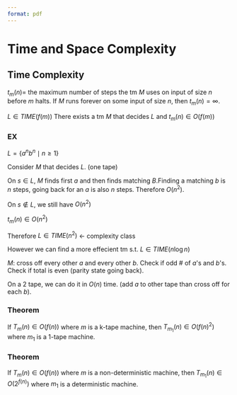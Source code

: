 ```yaml
---
format: pdf
---
```


# Time and Space Complexity
## Time Complexity
$t_m(n)=$ the maximum number of steps the tm $M$ uses on input of size $n$ before $m$ halts. If $M$ runs forever on some input of size $n$, then $t_m(n)=\infty$.

$L\in TIME(f(m))$ There exists a tm $M$ that decides $L$ and $t_m(n)\in O(f(m))$

### EX
$L=\{a^nb^n\mid n\geq 1\}$

Consider $M$ that decides $L$. (one tape) 

On $s\in L$, $M$ finds first $a$ and then finds matching $B$.Finding a matching $b$ is $n$ steps, going back for an $a$ is also $n$ steps. Therefore $O(n^2)$.

On $s\nin L$, we still have $O(n^2)$

$t_m(n)\in O(n^2)$

Therefore $L\in TIME(n^2)$ <- complexity class

However we can find a more effecient tm s.t. $L\in TIME(n\log n)$

$M$: cross off every other $a$ and every other $b$. Check if odd # of $a$'s and $b$'s. Check if total is even (parity state going back). 

On a 2 tape, we can do it in $O(n)$ time. (add $a$ to other tape than cross off for each $b$).

### Theorem
If $T_m(n)\in O(f(n))$ where $m$ is a k-tape machine, then $T_{m_1}(n)\in O(f(n)^2)$ where $m_1$ is a 1-tape machine.

### Theorem
If $T_m(n)\in O(f(n))$ where $m$ is a non-deterministic machine, then $T_{m_1}(n)\in O(2^{f(n)})$ where $m_1$ is a deterministic machine.